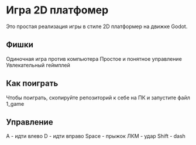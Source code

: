 # Игра 2D платфомер
Это простая реализация игры в стиле 2D платформер на движке Godot.
## Фишки
Одиночная игра против компьютера
Простое и понятное управление
Увлекательный геймплей
## Как поиграть
Чтобы поиграть, скопируйте репозиторий к себе на ПК и запустите файл 1_game
## Управление
A - идти влево
D - идти вправо
Space - прыжок
ЛКМ - удар
Shift - dash

